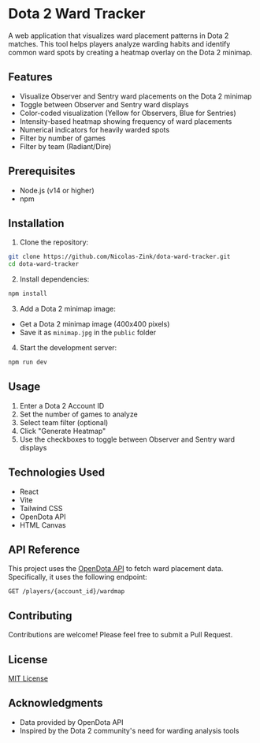 # Dota 2 Ward Tracker

A web application that visualizes ward placement patterns in Dota 2 matches. This tool helps players analyze warding habits and identify common ward spots by creating a heatmap overlay on the Dota 2 minimap.

## Features

- Visualize Observer and Sentry ward placements on the Dota 2 minimap
- Toggle between Observer and Sentry ward displays
- Color-coded visualization (Yellow for Observers, Blue for Sentries)
- Intensity-based heatmap showing frequency of ward placements
- Numerical indicators for heavily warded spots
- Filter by number of games
- Filter by team (Radiant/Dire)

## Prerequisites

- Node.js (v14 or higher)
- npm

## Installation

1. Clone the repository:
```bash
git clone https://github.com/Nicolas-Zink/dota-ward-tracker.git
cd dota-ward-tracker
```

2. Install dependencies:
```bash
npm install
```

3. Add a Dota 2 minimap image:
- Get a Dota 2 minimap image (400x400 pixels)
- Save it as `minimap.jpg` in the `public` folder

4. Start the development server:
```bash
npm run dev
```

## Usage

1. Enter a Dota 2 Account ID
2. Set the number of games to analyze
3. Select team filter (optional)
4. Click "Generate Heatmap"
5. Use the checkboxes to toggle between Observer and Sentry ward displays

## Technologies Used

- React
- Vite
- Tailwind CSS
- OpenDota API
- HTML Canvas

## API Reference

This project uses the [OpenDota API](https://docs.opendota.com/) to fetch ward placement data. Specifically, it uses the following endpoint:

```
GET /players/{account_id}/wardmap
```

## Contributing

Contributions are welcome! Please feel free to submit a Pull Request.

## License

[MIT License](LICENSE)

## Acknowledgments

- Data provided by OpenDota API
- Inspired by the Dota 2 community's need for warding analysis tools